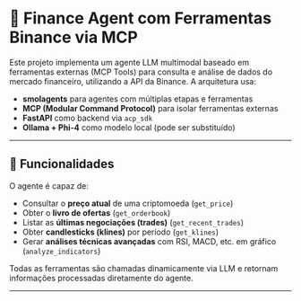 # 🧠 Finance Agent com Ferramentas Binance via MCP

Este projeto implementa um agente LLM multimodal baseado em ferramentas externas (MCP Tools) para consulta e análise de dados do mercado financeiro, utilizando a API da Binance. A arquitetura usa:

- **smolagents** para agentes com múltiplas etapas e ferramentas
- **MCP (Modular Command Protocol)** para isolar ferramentas externas
- **FastAPI** como backend via `acp_sdk`
- **Ollama + Phi-4** como modelo local (pode ser substituído)

---

## 🚀 Funcionalidades

O agente é capaz de:

- Consultar o **preço atual** de uma criptomoeda (`get_price`)
- Obter o **livro de ofertas** (`get_orderbook`)
- Listar as **últimas negociações (trades)** (`get_recent_trades`)
- Obter **candlesticks (klines)** por período (`get_klines`)
- Gerar **análises técnicas avançadas** com RSI, MACD, etc. em gráfico (`analyze_indicators`)

Todas as ferramentas são chamadas dinamicamente via LLM e retornam informações processadas diretamente do agente.

---
